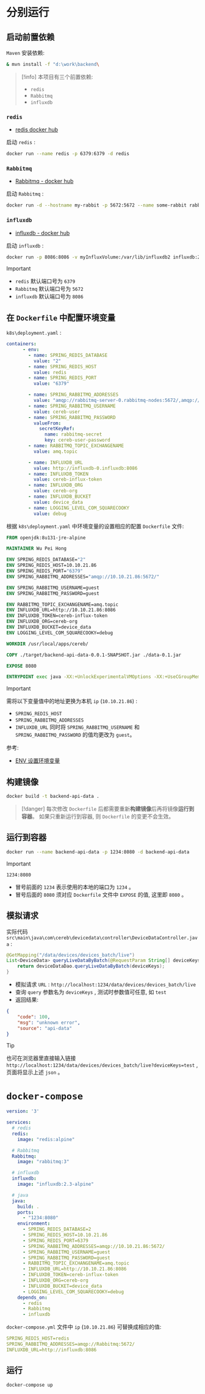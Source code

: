 # 分别运行
## 启动前置依赖

`Maven` 安装依赖:

```bash
& mvn install -f "d:\work\backend\
```

> [!info]
> 本项目有三个前置依赖:
> - `redis`
> - `Rabbitmq`
> - `influxdb`

### `redis`

- [redis docker hub](https://hub.docker.com/_/redis)

启动 `redis` :

```bash
docker run --name redis -p 6379:6379 -d redis
```

### `Rabbitmq`

- [Rabbitmq - docker hub](https://hub.docker.com/_/rabbitmq)

启动 `Rabbitmq` :

```bash
docker run -d --hostname my-rabbit -p 5672:5672 --name some-rabbit rabbitmq:3
```

### `influxdb`

- [influxdb - docker hub](https://hub.docker.com/_/influxdb)

启动 `influxdb` :

```bash
docker run -p 8086:8086 -v myInfluxVolume:/var/lib/influxdb2 influxdb:2.3-alpine
```

> [!important]
> - `redis` 默认端口号为 `6379`
> - `Rabbitmq` 默认端口号为 `5672`
> - `influxdb` 默认端口号为 `8086`

## 在 `Dockerfile` 中配置环境变量

`k8s\deployment.yaml` :

```yml
containers:
      - env:
        - name: SPRING_REDIS_DATABASE
          value: "2"
        - name: SPRING_REDIS_HOST
          value: redis
        - name: SPRING_REDIS_PORT
          value: "6379"

        - name: SPRING_RABBITMQ_ADDRESSES
          value: "amqp://rabbitmq-server-0.rabbitmq-nodes:5672/,amqp://rabbitmq-server-1.rabbitmq-nodes:5672/,amqp://rabbitmq-server-2.rabbitmq-nodes:5672/"
        - name: SPRING_RABBITMQ_USERNAME
          value: cereb-user
        - name: SPRING_RABBITMQ_PASSWORD
          valueFrom:
            secretKeyRef:
              name: rabbitmq-secret
              key: cereb-user-password
        - name: RABBITMQ_TOPIC_EXCHANGENAME
          value: amq.topic

        - name: INFLUXDB_URL
          value: http://influxdb-0.influxdb:8086
        - name: INFLUXDB_TOKEN
          value: cereb-influx-token
        - name: INFLUXDB_ORG
          value: cereb-org
        - name: INFLUXDB_BUCKET
          value: device_data
        - name: LOGGING_LEVEL_COM_SQUARECOOKY
          value: debug
```

根据 `k8s\deployment.yaml` 中环境变量的设置相应的配置 `Dockerfile` 文件:

```dockerfile
FROM openjdk:8u131-jre-alpine

MAINTAINER Wu Pei Hong

ENV SPRING_REDIS_DATABASE="2"
ENV SPRING_REDIS_HOST=10.10.21.86
ENV SPRING_REDIS_PORT="6379"
ENV SPRING_RABBITMQ_ADDRESSES="amqp://10.10.21.86:5672/"

ENV SPRING_RABBITMQ_USERNAME=guest
ENV SPRING_RABBITMQ_PASSWORD=guest

ENV RABBITMQ_TOPIC_EXCHANGENAME=amq.topic
ENV INFLUXDB_URL=http://10.10.21.86:8086
ENV INFLUXDB_TOKEN=cereb-influx-token
ENV INFLUXDB_ORG=cereb-org
ENV INFLUXDB_BUCKET=device_data
ENV LOGGING_LEVEL_COM_SQUARECOOKY=debug

WORKDIR /usr/local/apps/cereb/

COPY ./target/backend-api-data-0.0.1-SNAPSHOT.jar ./data-0.1.jar

EXPOSE 8080

ENTRYPOINT exec java -XX:+UnlockExperimentalVMOptions -XX:+UseCGroupMemoryLimitForHeap -jar data-0.1.jar
```

> [!important]
> 需将以下变量值中的地址更换为本机 `ip` (`10.10.21.86`) :
> - `SPRING_REDIS_HOST`
> - `SPRING_RABBITMQ_ADDRESSES`
> - `INFLUXDB_URL`
> 同时将 `SPRING_RABBITMQ_USERNAME` 和 `SPRING_RABBITMQ_PASSWORD` 的值均更改为 `guest`。

参考:
- [ENV 设置环境变量](https://yeasy.gitbook.io/docker_practice/image/dockerfile/env)

## 构建镜像

```bash
docker build -t backend-api-data .
```

> [!danger]
> 每次修改 `Dockerfile` 后都需要重新**构建镜像**后再将镜像**运行到容器**。
> 如果只重新运行到容器, 则 `Dockerfile` 的变更不会生效。

## 运行到容器

```bash
docker run --name backend-api-data -p 1234:8080 -d backend-api-data
```

> [!important]
> `1234:8080`
> - 冒号前面的 `1234` 表示使用的本地的端口为 `1234` 。
> - 冒号后面的 `8080` 须对应 `Dockerfile` 文件中 `EXPOSE` 的值, 这里即 `8080` 。

## 模拟请求

实际代码 `src\main\java\com\cereb\devicedata\controller\DeviceDataController.java` :

```java
@GetMapping("/data/devices/devices_batch/live")
List<DeviceData> queryLiveDataByBatch(@RequestParam String[] deviceKeys) {
	return deviceDataDao.queryLiveDataByBatch(deviceKeys);
}
```

- 模拟请求 `URL` : `http://localhost:1234/data/devices/devices_batch/live`
- 查询 `query` 参数名为 `deviceKeys` , 测试时参数值可任意, 如 `test`
- 返回结果:
```json
{
    "code": 100,
    "msg": "unknown error",
    "source": "api-data"
}
```

> [!tip]
> 也可在浏览器里直接输入链接 `http://localhost:1234/data/devices/devices_batch/live?deviceKeys=test` , 页面将显示上述 `json` 。

# `docker-compose`

```yml
version: '3'

services:
  # redis
  redis:
    image: "redis:alpine"

  # Rabbitmq
  Rabbitmq:
    image: "rabbitmq:3"

  # influxdb
  influxdb:
    image: "influxdb:2.3-alpine"

  # java
  java:
    build: .
    ports:
      - "1234:8080"
    environment:
      - SPRING_REDIS_DATABASE=2
      - SPRING_REDIS_HOST=10.10.21.86
      - SPRING_REDIS_PORT=6379
      - SPRING_RABBITMQ_ADDRESSES=amqp://10.10.21.86:5672/
      - SPRING_RABBITMQ_USERNAME=guest
      - SPRING_RABBITMQ_PASSWORD=guest
      - RABBITMQ_TOPIC_EXCHANGENAME=amq.topic
      - INFLUXDB_URL=http://10.10.21.86:8086
      - INFLUXDB_TOKEN=cereb-influx-token
      - INFLUXDB_ORG=cereb-org
      - INFLUXDB_BUCKET=device_data
      - LOGGING_LEVEL_COM_SQUARECOOKY=debug
    depends_on:
      - redis
      - Rabbitmq
      - influxdb
```

`docker-compose.yml` 文件中 `ip` (`10.10.21.86`) 可替换成相应的值:

```yml
SPRING_REDIS_HOST=redis
SPRING_RABBITMQ_ADDRESSES=amqp://Rabbitmq:5672/
INFLUXDB_URL=http://influxdb:8086
```

## 运行

```bash
docker-compose up
```